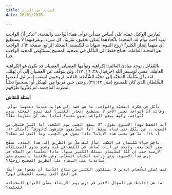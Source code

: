 ```yaml
---
title: لمزيد مِن الدرس
date: 26/01/2018

---
```


يُمارس الوكيل عمله على أساس مبدأين توأم، هما: الواجب والمحبة. “تذكر أنَّ الواجب لديه أخت توأم له، المحبة؛ باتِّحادهما يُمكن تحقيق، تقريبًا، كل شيء. وبفرقتهما لا يستطيع أي منهما إنجاز الكثير” (روح النبوة، شهادات للكنيسة، المجلد الرابع، صفحة ٦٢). الواجب هو المحبة العاملة. نحتاج فقط إلى التأمُّل في تضحية المسيح لِتستَنْهِض المحبة الواجب فينا.

بالمُقابِل، توجد مبادئ العالم: الكراهية وتوأمها العِصيان. العِصيان قد يكون هو الكراهية العامِلة. عصى لوسيفر الله (حزقيال ٢٨: ١٦، ١٧)، ولن يتوقَّف عن العصيان إلى أن يَهلك. لقد بدَّل سُلْطَة المحبَّة إلى محبَّة السُّلْطة. القادة الروحيون لشعب إسرائيل أبغضوا السُّلطان الذي كان للمسيح (متى ٢٢: ٢٩). وحتى حين هربوا مِن الهيكل أو انسحبوا تجنّباً لنظرته الفاحِصة، لم يُغيِّروا طُرُقَهم.

**أسئلة للنقاش**

`تأمَّل في فِكرة المحبَّة والواجب. ما هو قصد إلن هوايت عندما دعتهما توأم، وقالت أنَّ الواحد بغير الآخر لا يستطيع إنجاز الكثير؟ كيف تبدو المحبَّة بدون الواجب، وكيف يبدو الواجب بدون محبة؟ لماذا يجب أن يتلازما معًا؟`

`آية الحفظ لهذا الأسبوع تقول: “لا ينفع الغِنى يوم السَّخط. أما البِرّ فيُنجِّي مِن الموت... مَن يتَّكِل على غِناه يسقط. أما الصدِّيقون فيَزهون كالوَرَق” (أمثال ١١: ٤، ٢٨). ما هو معنى هذه الآيات؟ ماذا تقول عن الغِنى، وما الذي لم تقله؟`

`ناقِش حياة سُليمان في الصَّف. اسأل كيف ضلَّ عن الطريق إلى هذا المدى. تصفَّح سِفر الجامعة، وابحث عن آيات تُساعد في الكشف عن عَبَث وعدم جدوى الممتلكات الأرضية حتى إن كُنَّا كسليمان نمتلك الكثير منها. ماذا تَعلَّمنا عن الصلاة في درس هذا الأسبوع، وعن دراسة الكتاب المُقَدَّس، وعن علاقتنا بالمسيح حتى تُساعدنا على البقاء على الطريق الصحيح روحيًا؟`

`كيف يُمكِن للأشخاص الذين لا يمتلكون الكثير مِن مِتاع الدُّنيا أن يقعوا هم أيضًا في الفخ الذي ينصبه الشيطان لهم؟`

`ما هي إجابتك عن السؤال الأخير في درس يوم الأربعاء بشأن الأنواع المختلفة للحِكمة؟`